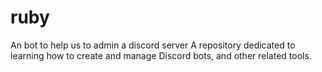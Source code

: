 # ruby
An bot to help us to admin a discord server
A repository dedicated to learning how to create and manage Discord bots, and other related tools.
